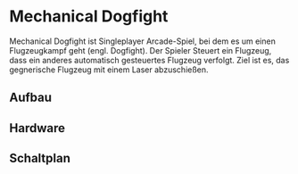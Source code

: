 # Mechanical Dogfight
Mechanical Dogfight ist Singleplayer Arcade-Spiel, bei dem es um einen Flugzeugkampf geht (engl. Dogfight). Der Spieler Steuert ein Flugzeug, dass ein anderes automatisch gesteuertes Flugzeug verfolgt. Ziel ist es, das gegnerische Flugzeug mit einem Laser abzuschießen.

## Aufbau
## Hardware
## Schaltplan
